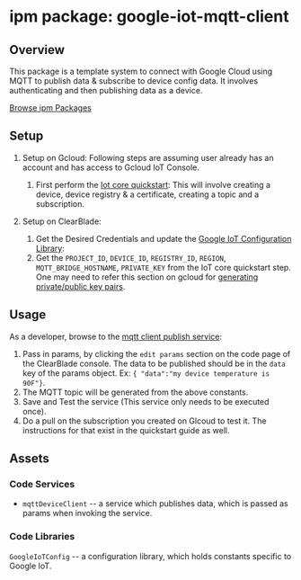 
# ipm package: google-iot-mqtt-client

## Overview

This package is a template system to connect with Google Cloud using MQTT to publish data & subscribe to device config data. It involves authenticating and then publishing data as a device.

[Browse ipm Packages](https://ipm.clearblade.com)

## Setup

1. Setup on Gcloud:
	Following steps are assuming user already has an account and has access to Gcloud IoT Console.
    1. First perform the [Iot core quickstart](https://cloud.google.com/iot/docs/quickstart): This will involve creating a device, device registry & a certificate, creating a topic and a subscription.
   
2. Setup on ClearBlade:
   1. Get the Desired Credentials and update the [Google IoT Configuration Library](code/libraries/GoogleIoTConfig/GoogleIoTConfig.js):
   2. Get the `PROJECT_ID`, `DEVICE_ID`, `REGISTRY_ID`, `REGION`, `MQTT_BRIDGE_HOSTNAME`, `PRIVATE_KEY` from the IoT core quickstart step. One may need to refer this section on gcloud for [generating private/public key pairs](https://cloud.google.com/iot/docs/how-tos/credentials/keys#device_authentication).

## Usage

As a developer, browse to the [mqtt client publish service](code/services/mqttDeviceClient/mqttDeviceClient.js):

1. Pass in params, by clicking the `edit params` section on the code page of the ClearBlade console. The data to be published should be in the `data` key of the params object. Ex: `{ "data":"my device temperature is 90F"}`.
2. The MQTT topic will be generated from the above constants. 
3. Save and Test the service (This service only needs to be executed once).
4. Do a pull on the subscription you created on Glcoud to test it. The instructions for that exist in the quickstart guide as well.


## Assets

### Code Services

* `mqttDeviceClient` -- a service which publishes data, which is passed as params when invoking the service.

### Code Libraries

`GoogleIoTConfig` -- a configuration library, which holds constants specific to Google IoT.
